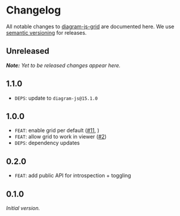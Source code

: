 # Changelog

All notable changes to [diagram-js-grid](https://github.com/bpmn-io/diagram-js-grid) are documented here. We use [semantic versioning](http://semver.org/) for releases.

## Unreleased

___Note:__ Yet to be released changes appear here._

## 1.1.0

* `DEPS`: update to `diagram-js@15.1.0`

## 1.0.0

* `FEAT`: enable grid per default ([#11](https://github.com/bpmn-io/diagram-js-grid/pull/11), )
* `FEAT`: allow grid to work in viewer ([#2](https://github.com/bpmn-io/diagram-js-grid/issues/2))
* `DEPS`: dependency updates

## 0.2.0

* `FEAT`: add public API for introspection + toggling

## 0.1.0

_Initial version._
